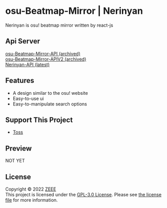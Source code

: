 # osu-Beatmap-Mirror | Nerinyan
Nerinyan is osu! beatmap mirror written by react-js

## Api Server
[osu-Beatmap-Mirror-API (archived)](https://github.com/zeee2/osu-Beatmap-Mirror-API) \
[osu-Beatmap-Mirror-APIV2 (archived)](https://github.com/Nerinyan/Nerinyan-API-Old) \
[Nerinyan-API (latest)](https://github.com/Nerinyan/Nerinyan-API)



## Features
- A design similar to the osu! website
- Easy-to-use ui
- Easy-to-manipulate search options

## Support This Project
- [Toss](http://toss.me/zeee2)

## Preview
<!-- ![Preview Image](https://i.imgur.com/MxPuVsS.png) -->
NOT YET

## License
Copyright © 2022 [ZEEE](https://github.com/zeee2)\
This project is licensed under the [GPL-3.0 License](https://tldrlegal.com/license/gnu-general-public-license-v3-(gpl-3)).  Please see [the license file](LICENSE) for more information.
